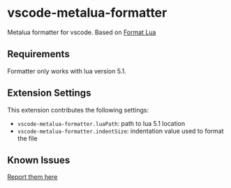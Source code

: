 # vscode-metalua-formatter 

Metalua formatter for vscode. Based on [Format Lua](https://github.com/denglf/FormatLua)

## Requirements

Formatter only works with lua version 5.1.
## Extension Settings

This extension contributes the following settings:

* `vscode-metalua-formatter.luaPath`: path to lua 5.1 location
* `vscode-metalua-formatter.indentSize`: indentation value used to format the file

## Known Issues
[Report them here](https://github.com/geappliances/vscode-metalua-formatter/issues)


